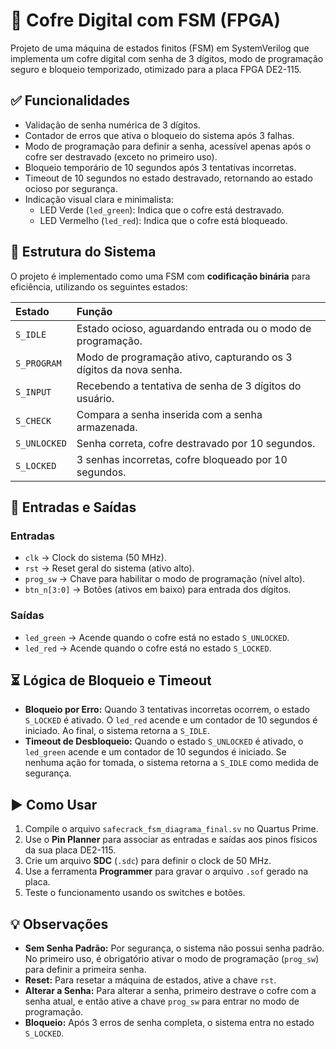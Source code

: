 # 🔐 Cofre Digital com FSM (FPGA)

Projeto de uma máquina de estados finitos (FSM) em SystemVerilog que implementa um cofre digital com senha de 3 dígitos, modo de programação seguro e bloqueio temporizado, otimizado para a placa FPGA DE2-115.

## ✅ Funcionalidades

* Validação de senha numérica de 3 dígitos.
* Contador de erros que ativa o bloqueio do sistema após 3 falhas.
* Modo de programação para definir a senha, acessível apenas após o cofre ser destravado (exceto no primeiro uso).
* Bloqueio temporário de 10 segundos após 3 tentativas incorretas.
* Timeout de 10 segundos no estado destravado, retornando ao estado ocioso por segurança.
* Indicação visual clara e minimalista:
    * LED Verde (`led_green`): Indica que o cofre está destravado.
    * LED Vermelho (`led_red`): Indica que o cofre está bloqueado.

## 🧱 Estrutura do Sistema

O projeto é implementado como uma FSM com **codificação binária** para eficiência, utilizando os seguintes estados:

| Estado      | Função                                                              |
| :---------- | :------------------------------------------------------------------ |
| `S_IDLE`    | Estado ocioso, aguardando entrada ou o modo de programação.         |
| `S_PROGRAM` | Modo de programação ativo, capturando os 3 dígitos da nova senha.   |
| `S_INPUT`   | Recebendo a tentativa de senha de 3 dígitos do usuário.             |
| `S_CHECK`   | Compara a senha inserida com a senha armazenada.                    |
| `S_UNLOCKED`| Senha correta, cofre destravado por 10 segundos.                    |
| `S_LOCKED`  | 3 senhas incorretas, cofre bloqueado por 10 segundos.               |

## 🔌 Entradas e Saídas

### Entradas

* `clk` → Clock do sistema (50 MHz).
* `rst` → Reset geral do sistema (ativo alto).
* `prog_sw` → Chave para habilitar o modo de programação (nível alto).
* `btn_n[3:0]` → Botões (ativos em baixo) para entrada dos dígitos.

### Saídas

* `led_green` → Acende quando o cofre está no estado `S_UNLOCKED`.
* `led_red` → Acende quando o cofre está no estado `S_LOCKED`.

## ⏳ Lógica de Bloqueio e Timeout

* **Bloqueio por Erro:** Quando 3 tentativas incorretas ocorrem, o estado `S_LOCKED` é ativado. O `led_red` acende e um contador de 10 segundos é iniciado. Ao final, o sistema retorna a `S_IDLE`.
* **Timeout de Desbloqueio:** Quando o estado `S_UNLOCKED` é ativado, o `led_green` acende e um contador de 10 segundos é iniciado. Se nenhuma ação for tomada, o sistema retorna a `S_IDLE` como medida de segurança.

## ▶️ Como Usar

1.  Compile o arquivo `safecrack_fsm_diagrama_final.sv` no Quartus Prime.
2.  Use o **Pin Planner** para associar as entradas e saídas aos pinos físicos da sua placa DE2-115.
3.  Crie um arquivo **SDC** (`.sdc`) para definir o clock de 50 MHz.
4.  Use a ferramenta **Programmer** para gravar o arquivo `.sof` gerado na placa.
5.  Teste o funcionamento usando os switches e botões.

## 💡 Observações

* **Sem Senha Padrão:** Por segurança, o sistema não possui senha padrão. No primeiro uso, é obrigatório ativar o modo de programação (`prog_sw`) para definir a primeira senha.
* **Reset:** Para resetar a máquina de estados, ative a chave `rst`.
* **Alterar a Senha:** Para alterar a senha, primeiro destrave o cofre com a senha atual, e então ative a chave `prog_sw` para entrar no modo de programação.
* **Bloqueio:** Após 3 erros de senha completa, o sistema entra no estado `S_LOCKED`.
